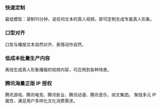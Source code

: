 ### 快速定制
最低模型：录制10分钟，说任何文本的真人视频，即可定制生成专属真人形象。
### 口型对齐
口型与播报文本自然对齐、表情动作自然。
### 低成本批量生产内容
离线生成真人形象播报的视频内容，可应用到各种场景。
### 腾讯海量正版 IP 授权
腾讯游戏、腾讯电竞、腾讯影业、腾讯动漫、腾讯音乐、阅文集团。
聚拢多元 IP 属性，满足用户多样化文化消费需求。
